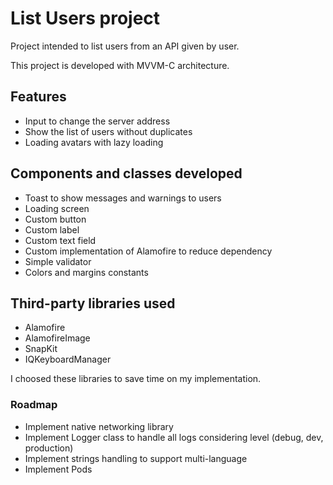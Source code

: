 # List Users project

Project intended to list users from an API given by user.

This project is developed with MVVM-C architecture.

## Features

- Input to change the server address
- Show the list of users without duplicates
- Loading avatars with lazy loading

## Components and classes developed

- Toast to show messages and warnings to users
- Loading screen
- Custom button
- Custom label
- Custom text field
- Custom implementation of Alamofire to reduce dependency
- Simple validator
- Colors and margins constants

## Third-party libraries used

- Alamofire
- AlamofireImage
- SnapKit
- IQKeyboardManager

I choosed these libraries to save time on my implementation.

### Roadmap

- Implement native networking library
- Implement Logger class to handle all logs considering level (debug, dev, production)
- Implement strings handling to support multi-language
- Implement Pods
